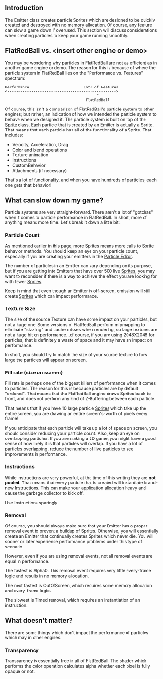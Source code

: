 ## Introduction

The Emitter class creates particle [Sprites](/frb/docs/index.php?title=Sprite "Sprite") which are designed to be quickly created and destroyed with no memory allocation. Of course, any feature can slow a game down if overused. This section will discuss considerations when creating particles to keep your game running smoothly.

## FlatRedBall vs. \<insert other engine or demo\>

You may be wondering why particles in FlatRedBall are not as efficient as in another game engine or demo. The reason for this is because of where the particle system in FlatRedBall lies on the "Performance vs. Features" spectrum:

    Performance                         Lots of Features
    <-------------------------------------------------->
                                              ^
                                         FlatRedBall

Of course, this isn't a comparison of FlatRedBall's particle system to other engines; but rather, an indication of how we intended the particle system to behave when we designed it. The particle system is built on top of the [Sprite](/frb/docs/index.php?title=Sprite "Sprite") class. Each particle that is created by an Emitter is actually a Sprite. That means that each particle has all of the functionality of a Sprite. That includes:

-   Velocity, Acceleration, Drag
-   Color and blend operations
-   Texture animation
-   Instructions
-   CustomBehavior
-   Attachments (if necessary)

That's a lot of functionality, and when you have hundreds of particles, each one gets that behavior!

## What can slow down my game?

Particle systems are very straight-forward. There aren't a lot of "gotchas" when it comes to particle performance in FlatRedBall. In short, more of anything means more time. Let's break it down a little bit:

### Particle Count

As mentioned earlier in this page, more [Sprites](/frb/docs/index.php?title=Sprite "Sprite") means more calls to [Sprite](/frb/docs/index.php?title=Sprite "Sprite") behavior methods. You should keep an eye on your particle count, especially if you are creating your emitters in the [Particle Editor](/ParticleEditorWiki/index.php?title=Main_Page).

The number of particles in an Emitter can vary depending on its purpose, but if you are getting into Emitters that have over 500 live [Sprites](/frb/docs/index.php?title=Sprite "Sprite"), you may want to reconsider if there is a way to achieve the effect you are looking for with fewer [Sprites](/frb/docs/index.php?title=Sprite "Sprite").

Keep in mind that even though an Emitter is off-screen, emission will still create [Sprites](/frb/docs/index.php?title=Sprite "Sprite") which can impact performance.

### Texture Size

The size of the source Texture can have some impact on your particles, but not a huge one. Some versions of FlatRedBall perform mipmapping to eliminate "sizzling" and cache misses when rendering, so large textures are not a huge hit on performance...of course, if you are using 2048X2048 for particles, that is definitely a waste of space and it may have an impact on performance.

In short, you should try to match the size of your source texture to how large the particles will appear on screen.

### Fill rate (size on screen)

Fill rate is perhaps one of the biggest killers of performance when it comes to particles. The reason for this is because particles are by default "ordered". That means that the FlatRedBall engine draws Sprites back-to-front, and does not perform any kind of Z-Buffering between each particle.

That means that if you have 10 large particle [Sprites](/frb/docs/index.php?title=Sprite "Sprite") which take up the entire screen, you are drawing an entire screen's-worth of pixels every frame!

If you anticipate that each particle will take up a lot of space on screen, you should consider reducing your particle count. Also, keep an eye on overlapping particles. If you are making a 2D game, you might have a good sense of how likely it is that particles will overlap. If you have a lot of particles overlapping, reduce the number of live particles to see improvements in performance.

### Instructions

While Instructions are very powerful, at the time of this writing they are **not pooled**. That means that every particle that is created will instantiate brand-new Instructions. This can make your application allocation heavy and cause the garbage collector to kick off.

Use Instructions sparingly.

### Removal

Of course, you should always make sure that your Emitter has a proper removal event to prevent a buildup of Sprites. Otherwise, you will essentially create an Emitter that continually creates Sprites which never die. You will sooner or later experience performance problems under this type of scenario.

However, even if you are using removal events, not all removal events are equal in performance.

The fastest is Alpha0. This removal event requires very little every-frame logic and results in no memory allocation.

The next fastest is OutOfScreen, which requires some memory allocation and every-frame logic.

The slowest is Timed removal, which requires an instantiation of an instruction.

## What doesn't matter?

There are some things which don't impact the performance of particles which may in other engines.

### Transparency

Transparency is essentially free in all of FlatRedBall. The shader which performs the color operation calculates alpha whether each pixel is fully opaque or not.
